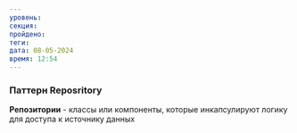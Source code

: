 ```yaml
---
уровень: 
секция: 
пройдено: 
теги: 
дата: 08-05-2024
время: 12:54
---
```

### Паттерн Reposritory

**Репозитории** - классы или компоненты, которые инкапсулируют логику для доступа к источнику данных